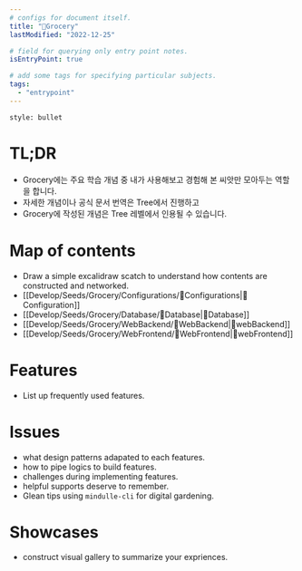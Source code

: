 ```yaml
---
# configs for document itself.
title: "🎉Grocery"
lastModified: "2022-12-25"

# field for querying only entry point notes.
isEntryPoint: true

# add some tags for specifying particular subjects.
tags:
  - "entrypoint"
---
```

```toc
style: bullet
```

# TL;DR
- Grocery에는 주요 학습 개념 중 내가 사용해보고 경험해 본 씨앗만 모아두는 역할을 합니다.
- 자세한 개념이나 공식 문서 번역은 Tree에서 진행하고
- Grocery에 작성된 개념은 Tree 레벨에서 인용될 수 있습니다.


# Map of contents
- Draw a simple excalidraw scatch to understand how contents are constructed and networked.
- [[Develop/Seeds/Grocery/Configurations/🎉Configurations|🎉Configuration]]
- [[Develop/Seeds/Grocery/Database/🎉Database|🎉Database]]
- [[Develop/Seeds/Grocery/WebBackend/🎉WebBackend|🎉webBackend]]
- [[Develop/Seeds/Grocery/WebFrontend/🎉WebFrontend|🎉webFrontend]]

# Features
- List up frequently used features.

# Issues
- what design patterns adapated to each features.
- how to pipe logics to build features.
- challenges during implementing features.
- helpful supports deserve to remember.
- Glean tips using `mindulle-cli` for digital gardening.

# Showcases
- construct visual gallery to summarize your expriences.
